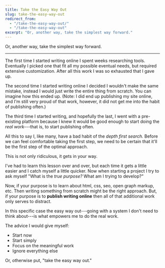 ```yaml
---
title: Take the Easy Way Out
slug: take-the-easy-way-out
redirect_from:
  - "/take-the-easy-way-out/"
  - "/take-the-easy-way-out"
excerpt: "Or, another way, take the simplest way forward."
---
```


Or, another way, take the simplest way forward.

---

The first time I started writing online I spent weeks researching tools. Eventually I picked one that fit all my possible eventual needs, but required extensive customization. After all this work I was so exhausted that I gave up.

The second time I started writing online I decided I wouldn't make the same mistake, instead I would just write the entire thing from scratch. You can imagine how this ended up. (Note: I did end up publishing my site online, and I'm still very proud of that work, however, it did not get me into the habit of publishing often.)

The third time I started writing, and hopefully the last, I went with a pre-existing platform because I knew it would be good enough to start doing the *real work*---that is, to start publishing often.

All this to say I, like many, have a bad habit of the *depth first search.* Before we can feel comfortable taking the first step, we need to be certain that it'll be the first step of the optimal approach.

This is not only ridiculous, it gets in your way.

I've had to learn this lesson over and over, but each time it gets a little easier and I catch myself a little quicker. Now when starting a project I try to ask myself "What is the *true purpose?* What am I trying to develop?"

Now, if your purpose is to learn about html, css, seo, open graph markup, etc. Then writing something from scratch might be the right approach. But, if your purpose is to **publish writing online** then all of that additional work only serves to distract.

In this specific case the easy way out---going with a system I don't need to think about---is what empowers me to do the real work.

The advice I would give myself:

- Start now
- Start simply
- Focus on the meaningful work
- Ignore everything else

Or, otherwise put, "take the easy way out."

